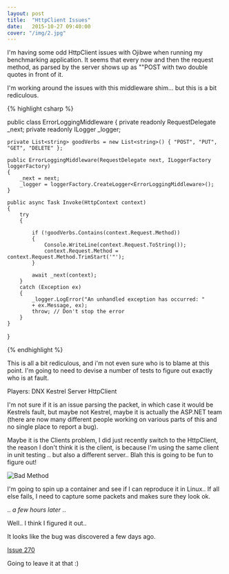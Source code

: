 ```yaml
---
layout: post
title:  "HttpClient Issues"
date:   2015-10-27 09:40:00
cover: "/img/2.jpg"
---
```


I'm having some odd HttpClient issues with Ojibwe when running my benchmarking application. It seems that every now and then the request method, as parsed by the server shows up as ""POST with two double quotes in front of it.

I'm working around the issues with this middleware shim... but this is a bit rediculous.

{% highlight csharp %}

public class ErrorLoggingMiddleware
{
	private readonly RequestDelegate _next;
	private readonly ILogger _logger;

	private List<string> goodVerbs = new List<string>() { "POST", "PUT", "GET", "DELETE" };

	public ErrorLoggingMiddleware(RequestDelegate next, ILoggerFactory loggerFactory)
	{
		_next = next;
		_logger = loggerFactory.CreateLogger<ErrorLoggingMiddleware>();
	}

	public async Task Invoke(HttpContext context)
	{
		try
		{

			if (!goodVerbs.Contains(context.Request.Method))
			{
				Console.WriteLine(context.Request.ToString());
				context.Request.Method = context.Request.Method.TrimStart('"');
			}
			
			await _next(context);
		}
		catch (Exception ex)
		{
			_logger.LogError("An unhandled exception has occurred: "
			+ ex.Message, ex);
			throw; // Don't stop the error
		}
	}
}

{% endhighlight %}

This is all a bit rediculous, and i'm not even sure who is to blame at this point. I'm going to need to devise a number of tests to figure out exactly who is at fault.

Players:
DNX
Kestrel Server
HttpClient

I'm not sure if it is an issue parsing the packet, in which case it would be Kestrels fault, but maybe not Kestrel, maybe it is actually the ASP.NET team (there are now many different people working on various parts of this and no single place to report a bug).

Maybe it is the Clients problem, I did just recently switch to the HttpClient, the reason I don't think it is the client, is because I'm using the same client in unit testing .. but also a different server.. Blah this is going to be fun to figure out!

![Bad Method][badMethod]

I'm going to spin up a container and see if I can reproduce it in Linux.. If all else fails, I need to capture some packets and makes sure they look ok.

[badMethod]: /img/OjibweBadMethod.png "Bad Method"

.. *a few hours later* ..

Well.. I think I figured it out..

It looks like the bug was discovered a few days ago.

[Issue 270](https://github.com/aspnet/KestrelHttpServer/issues/270)

Going to leave it at that :)